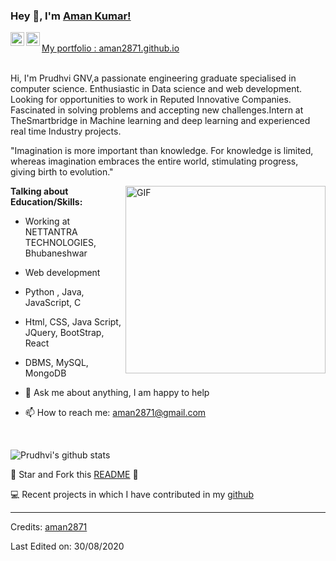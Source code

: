 ### Hey 👋, I'm [Aman Kumar!](https://github.com/aman2871)


<a href="https://www.linkedin.com/in/aman2871/">
  <img align="left" alt="Prudhvi's LinkdeIN" width="22px" src="https://cdn.jsdelivr.net/npm/simple-icons@v3/icons/linkedin.svg" />
</a>
<a href="https://www.instagram.com/">
  <img align="left" alt="Aman" width="22px" src="https://cdn.jsdelivr.net/npm/simple-icons@v3/icons/instagram.svg" />
</a>
<br />
 <a href="https://aman2871.github.io/" align="left" > My portfolio : aman2871.github.io </a> 
<br />
<br />

Hi, I'm Prudhvi GNV,a passionate engineering graduate specialised in computer science. Enthusiastic in Data science and web development. Looking for opportunities to work in Reputed Innovative Companies. Fascinated in solving problems and accepting new challenges.Intern at TheSmartbridge in Machine learning and deep learning and experienced real time Industry projects.


"Imagination is more important than knowledge. For knowledge is limited, whereas imagination embraces the entire world, stimulating progress, giving birth to evolution." 



 <img align="right" height="300px" width= "320px" alt="GIF" src="https://media.giphy.com/media/CVtNe84hhYF9u/giphy.gif" />

**Talking about Education/Skills:**

-  Working at NETTANTRA TECHNOLOGIES, Bhubaneshwar
-  Web development
-  Python , Java, JavaScript, C
-  Html, CSS, Java Script, JQuery, BootStrap, React
-  DBMS, MySQL, MongoDB

- 💬 Ask me about anything, I am happy to help
- 📫 How to reach me: aman2871@gmail.com

&nbsp;


![Prudhvi's github stats](https://github-readme-stats.vercel.app/api?username=aman2871&show_icons=true&hide_border=true)

:pushpin: Star and Fork this [README](https://github.com/aman2871/aman2871) :pencil:

💻 Recent projects in which I have contributed in my [github](https://github.com/aman2871/)


-----
Credits: [aman2871](https://github.com/aman2871)

Last Edited on: 30/08/2020
